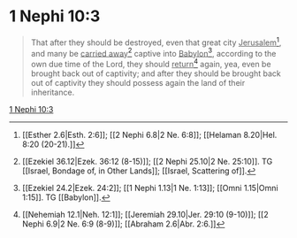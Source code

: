 # 1 Nephi 10:3

> That after they should be destroyed, even that great city <u>Jerusalem</u>[^a], and many be <u>carried away</u>[^b] captive into <u>Babylon</u>[^c], according to the own due time of the Lord, they should <u>return</u>[^d] again, yea, even be brought back out of captivity; and after they should be brought back out of captivity they should possess again the land of their inheritance.

[1 Nephi 10:3](https://www.churchofjesuschrist.org/study/scriptures/bofm/1-ne/10?lang=eng&id=p3#p3)


[^a]: [[Esther 2.6|Esth. 2:6]]; [[2 Nephi 6.8|2 Ne. 6:8]]; [[Helaman 8.20|Hel. 8:20 (20-21).]]
[^b]: [[Ezekiel 36.12|Ezek. 36:12 (8-15)]]; [[2 Nephi 25.10|2 Ne. 25:10]]. TG [[Israel, Bondage of, in Other Lands]]; [[Israel, Scattering of]].
[^c]: [[Ezekiel 24.2|Ezek. 24:2]]; [[1 Nephi 1.13|1 Ne. 1:13]]; [[Omni 1.15|Omni 1:15]]. TG [[Babylon]].
[^d]: [[Nehemiah 12.1|Neh. 12:1]]; [[Jeremiah 29.10|Jer. 29:10 (9-10)]]; [[2 Nephi 6.9|2 Ne. 6:9 (8-9)]]; [[Abraham 2.6|Abr. 2:6.]]
